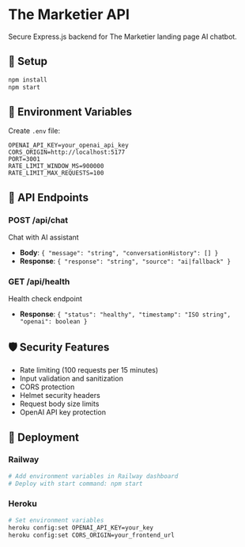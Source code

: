 # The Marketier API

Secure Express.js backend for The Marketier landing page AI chatbot.

## 🚀 Setup

```bash
npm install
npm start
```

## 🔐 Environment Variables

Create `.env` file:
```
OPENAI_API_KEY=your_openai_api_key
CORS_ORIGIN=http://localhost:5177
PORT=3001
RATE_LIMIT_WINDOW_MS=900000
RATE_LIMIT_MAX_REQUESTS=100
```

## 📡 API Endpoints

### POST /api/chat
Chat with AI assistant
- **Body**: `{ "message": "string", "conversationHistory": [] }`
- **Response**: `{ "response": "string", "source": "ai|fallback" }`

### GET /api/health
Health check endpoint
- **Response**: `{ "status": "healthy", "timestamp": "ISO string", "openai": boolean }`

## 🛡️ Security Features

- Rate limiting (100 requests per 15 minutes)
- Input validation and sanitization
- CORS protection
- Helmet security headers
- Request body size limits
- OpenAI API key protection

## 🚀 Deployment

### Railway
```bash
# Add environment variables in Railway dashboard
# Deploy with start command: npm start
```

### Heroku
```bash
# Set environment variables
heroku config:set OPENAI_API_KEY=your_key
heroku config:set CORS_ORIGIN=your_frontend_url
```